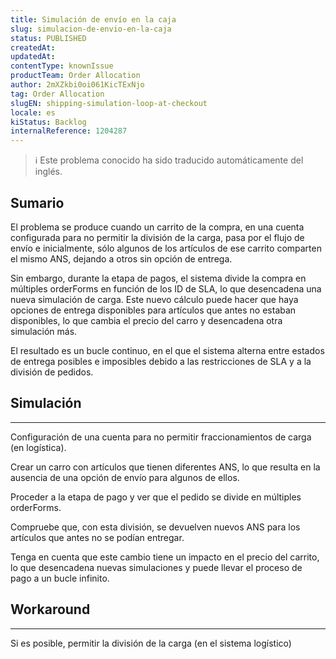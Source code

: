 ```yaml
---
title: Simulación de envío en la caja
slug: simulacion-de-envio-en-la-caja
status: PUBLISHED
createdAt: 
updatedAt: 
contentType: knownIssue
productTeam: Order Allocation
author: 2mXZkbi0oi061KicTExNjo
tag: Order Allocation
slugEN: shipping-simulation-loop-at-checkout
locale: es
kiStatus: Backlog
internalReference: 1204287
---
```


>ℹ️ Este problema conocido ha sido traducido automáticamente del inglés.

## Sumario


El problema se produce cuando un carrito de la compra, en una cuenta configurada para no permitir la división de la carga, pasa por el flujo de envío e inicialmente, sólo algunos de los artículos de ese carrito comparten el mismo ANS, dejando a otros sin opción de entrega.

Sin embargo, durante la etapa de pagos, el sistema divide la compra en múltiples orderForms en función de los ID de SLA, lo que desencadena una nueva simulación de carga. Este nuevo cálculo puede hacer que haya opciones de entrega disponibles para artículos que antes no estaban disponibles, lo que cambia el precio del carro y desencadena otra simulación más.

El resultado es un bucle continuo, en el que el sistema alterna entre estados de entrega posibles e imposibles debido a las restricciones de SLA y a la división de pedidos.

## Simulación


** **
Configuración de una cuenta para no permitir fraccionamientos de carga (en logística).

Crear un carro con artículos que tienen diferentes ANS, lo que resulta en la ausencia de una opción de envío para algunos de ellos.

Proceder a la etapa de pago y ver que el pedido se divide en múltiples orderForms.

Compruebe que, con esta división, se devuelven nuevos ANS para los artículos que antes no se podían entregar.

Tenga en cuenta que este cambio tiene un impacto en el precio del carrito, lo que desencadena nuevas simulaciones y puede llevar el proceso de pago a un bucle infinito.

## Workaround


** **
Si es posible, permitir la división de la carga (en el sistema logístico)




